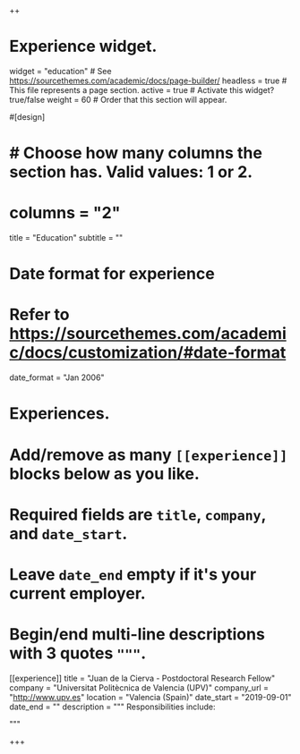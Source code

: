 ++
# Experience widget.
widget = "education"  # See https://sourcethemes.com/academic/docs/page-builder/
headless = true  # This file represents a page section.
active = true  # Activate this widget? true/false
weight = 60  # Order that this section will appear.

#[design]
#  # Choose how many columns the section has. Valid values: 1 or 2.
#  columns = "2"

title = "Education"
subtitle = ""

# Date format for experience
#   Refer to https://sourcethemes.com/academic/docs/customization/#date-format
date_format = "Jan 2006"

# Experiences.
#   Add/remove as many `[[experience]]` blocks below as you like.
#   Required fields are `title`, `company`, and `date_start`.
#   Leave `date_end` empty if it's your current employer.
#   Begin/end multi-line descriptions with 3 quotes `"""`.

[[experience]]
  title = "Juan de la Cierva - Postdoctoral Research Fellow"
  company = "Universitat Politècnica de Valencia (UPV)"
  company_url = "http://www.upv.es"
  location = "Valencia (Spain)"
  date_start = "2019-09-01"
  date_end = ""
  description = """
  Responsibilities include:
  
  """


+++
